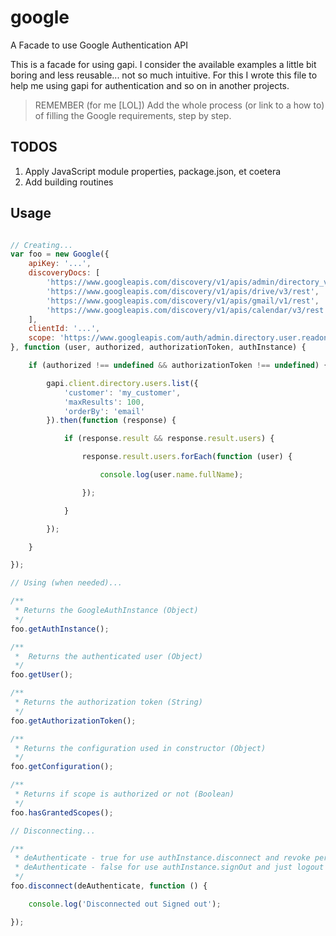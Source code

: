 # google
A Facade to use Google Authentication API

This is a facade for using gapi. I consider the available examples a little bit boring and less reusable... not so much intuitive. For this I wrote this file to help me using gapi for authentication and so on in another projects.

> REMEMBER (for me [LOL]) Add the whole process (or link to a how to) of filling the Google requirements, step by step.

## TODOS
1. Apply JavaScript module properties, package.json, et coetera
1. Add building routines

## Usage

```javascript

// Creating...
var foo = new Google({
	apiKey: '...',
	discoveryDocs: [
		'https://www.googleapis.com/discovery/v1/apis/admin/directory_v1/rest',
		'https://www.googleapis.com/discovery/v1/apis/drive/v3/rest',
		'https://www.googleapis.com/discovery/v1/apis/gmail/v1/rest',
		'https://www.googleapis.com/discovery/v1/apis/calendar/v3/rest'
	],
	clientId: '...',
	scope: 'https://www.googleapis.com/auth/admin.directory.user.readonly https://www.googleapis.com/auth/drive https://www.googleapis.com/auth/calendar https://www.googleapis.com/auth/gmail.send profile email',
}, function (user, authorized, authorizationToken, authInstance) {

	if (authorized !== undefined && authorizationToken !== undefined) {

		gapi.client.directory.users.list({
			'customer': 'my_customer',
			'maxResults': 100,
			'orderBy': 'email'
		}).then(function (response) {

			if (response.result && response.result.users) {

				response.result.users.forEach(function (user) {

					console.log(user.name.fullName);

				});

			}

		});

	}

});

// Using (when needed)...

/**
 * Returns the GoogleAuthInstance (Object)
 */
foo.getAuthInstance();

/**
 *  Returns the authenticated user (Object)
 */
foo.getUser();

/**
 * Returns the authorization token (String)
 */
foo.getAuthorizationToken();

/**
 * Returns the configuration used in constructor (Object)
 */
foo.getConfiguration();

/**
 * Returns if scope is authorized or not (Boolean)
 */
foo.hasGrantedScopes();

// Disconnecting...

/**
 * deAuthenticate - true for use authInstance.disconnect and revoke permissions
 * deAuthenticate - false for use authInstance.signOut and just logout
 */
foo.disconnect(deAuthenticate, function () {

	console.log('Disconnected out Signed out');

});
```
